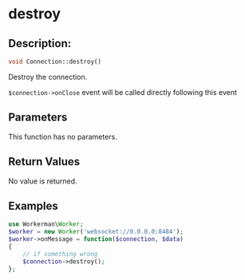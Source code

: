 # destroy
## Description:
```php
void Connection::destroy()
```

Destroy the connection.

```$connection->onClose``` event will be called directly following this event

## Parameters

This function has no parameters.

## Return Values

No value is returned.

## Examples

```php
use Workerman\Worker;
$worker = new Worker('websocket://0.0.0.0:8484');
$worker->onMessage = function($connection, $data)
{
    // if something wrong
    $connection->destroy();
};
```
